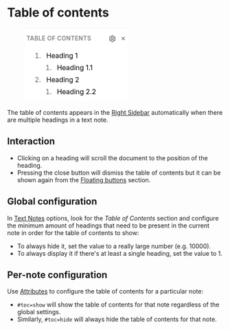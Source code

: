 # Table of contents
<figure class="image image-style-align-right"><img style="aspect-ratio:243/171;" src="Table of contents_image.png" width="243" height="171"></figure>

The table of contents appears in the <a class="reference-link" href="../../Basic%20Concepts%20and%20Features/UI%20Elements/Right%20Sidebar.md">Right Sidebar</a> automatically when there are multiple headings in a text note.

## Interaction

*   Clicking on a heading will scroll the document to the position of the heading.
*   Pressing the close button will dismiss the table of contents but it can be shown again from the <a class="reference-link" href="../../Basic%20Concepts%20and%20Features/UI%20Elements/Floating%20buttons.md">Floating buttons</a> section.

## Global configuration

In <a class="reference-link" href="#root/_hidden/_options/_optionsTextNotes">Text Notes</a> options, look for the _Table of Contents_ section and configure the minimum amount of headings that need to be present in the current note in order for the table of contents to show:

*   To always hide it, set the value to a really large number (e.g. 10000).
*   To always display it if there's at least a single heading, set the value to 1.

## Per-note configuration

Use <a class="reference-link" href="../../Advanced%20Usage/Attributes.md">Attributes</a> to configure the table of contents for a particular note:

*   `#toc=show` will show the table of contents for that note regardless of the global settings.
*   Similarly, `#toc=hide` will always hide the table of contents for that note.